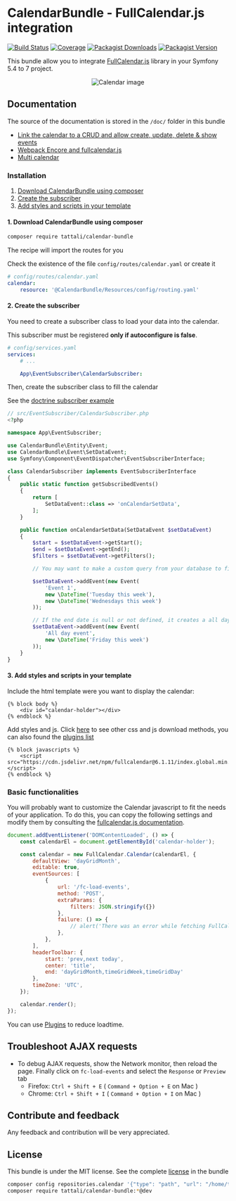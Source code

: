 CalendarBundle - FullCalendar.js integration
===========================================

[![Build Status](https://github.com/tattali/CalendarBundle/actions/workflows/code_checks.yaml/badge.svg)](https://github.com/tattali/CalendarBundle/actions)
[![Coverage](https://sonarcloud.io/api/project_badges/measure?project=tattali_CalendarBundle&metric=coverage)](https://sonarcloud.io/summary/new_code?id=tattali_CalendarBundle)
[![Packagist Downloads](https://img.shields.io/packagist/dm/tattali/calendar-bundle)](https://packagist.org/packages/tattali/calendar-bundle)
[![Packagist Version](https://img.shields.io/packagist/v/tattali/calendar-bundle)](https://packagist.org/packages/tattali/calendar-bundle)

This bundle allow you to integrate [FullCalendar.js](https://fullcalendar.io/) library in your Symfony 5.4 to 7 project.

<p align="center">
  <img src="https://user-images.githubusercontent.com/10502887/56835704-47687080-6875-11e9-9102-0533d2bbbf18.png" alt="Calendar image">
</p>

Documentation
-------------

The source of the documentation is stored in the `/doc/` folder in this bundle

- [Link the calendar to a CRUD and allow create, update, delete & show events](src/Resources/doc/doctrine-crud.md)
- [Webpack Encore and fullcalendar.js](src/Resources/doc/es6-encore.md)
- [Multi calendar](src/Resources/doc/multi-calendar.md)

### Installation

1. [Download CalendarBundle using composer](#1-download-calendarbundle-using-composer)
2. [Create the subscriber](#2-create-the-subscriber)
3. [Add styles and scripts in your template](#3-add-styles-and-scripts-in-your-template)

#### 1. Download CalendarBundle using composer

```sh
composer require tattali/calendar-bundle
```
The recipe will import the routes for you

Check the existence of the file `config/routes/calendar.yaml` or create it
```yaml
# config/routes/calendar.yaml
calendar:
    resource: '@CalendarBundle/Resources/config/routing.yaml'
```

#### 2. Create the subscriber
You need to create a subscriber class to load your data into the calendar.

This subscriber must be registered **only if autoconfigure is false**.
```yaml
# config/services.yaml
services:
    # ...

    App\EventSubscriber\CalendarSubscriber:
```

Then, create the subscriber class to fill the calendar

See the [doctrine subscriber example](src/Resources/doc/doctrine-crud.md#full-subscriber)

```php
// src/EventSubscriber/CalendarSubscriber.php
<?php

namespace App\EventSubscriber;

use CalendarBundle\Entity\Event;
use CalendarBundle\Event\SetDataEvent;
use Symfony\Component\EventDispatcher\EventSubscriberInterface;

class CalendarSubscriber implements EventSubscriberInterface
{
    public static function getSubscribedEvents()
    {
        return [
            SetDataEvent::class => 'onCalendarSetData',
        ];
    }

    public function onCalendarSetData(SetDataEvent $setDataEvent)
    {
        $start = $setDataEvent->getStart();
        $end = $setDataEvent->getEnd();
        $filters = $setDataEvent->getFilters();

        // You may want to make a custom query from your database to fill the calendar

        $setDataEvent->addEvent(new Event(
            'Event 1',
            new \DateTime('Tuesday this week'),
            new \DateTime('Wednesdays this week')
        ));

        // If the end date is null or not defined, it creates a all day event
        $setDataEvent->addEvent(new Event(
            'All day event',
            new \DateTime('Friday this week')
        ));
    }
}
```

#### 3. Add styles and scripts in your template

Include the html template were you want to display the calendar:

```twig
{% block body %}
    <div id="calendar-holder"></div>
{% endblock %}
```

Add styles and js. Click [here](https://fullcalendar.io/download) to see other css and js download methods, you can also found the [plugins list](https://fullcalendar.io/docs/plugin-index)

```twig
{% block javascripts %}
    <script src="https://cdn.jsdelivr.net/npm/fullcalendar@6.1.11/index.global.min.js"></script>
{% endblock %}
```

### Basic functionalities

You will probably want to customize the Calendar javascript to fit the needs of your application.
To do this, you can copy the following settings and modify them by consulting the [fullcalendar.js documentation](https://fullcalendar.io/docs).
```js
document.addEventListener('DOMContentLoaded', () => {
    const calendarEl = document.getElementById('calendar-holder');

    const calendar = new FullCalendar.Calendar(calendarEl, {
        defaultView: 'dayGridMonth',
        editable: true,
        eventSources: [
            {
                url: '/fc-load-events',
                method: 'POST',
                extraParams: {
                    filters: JSON.stringify({})
                },
                failure: () => {
                    // alert('There was an error while fetching FullCalendar!');
                },
            },
        ],
        headerToolbar: {
            start: 'prev,next today',
            center: 'title',
            end: 'dayGridMonth,timeGridWeek,timeGridDay'
        },
        timeZone: 'UTC',
    });

    calendar.render();
});
```

You can use [Plugins](https://fullcalendar.io/docs/plugin-index) to reduce loadtime.

## Troubleshoot AJAX requests

* To debug AJAX requests, show the Network monitor, then reload the page. Finally click on `fc-load-events` and select the `Response` or `Preview` tab
    - Firefox: `Ctrl + Shift + E` ( `Command + Option + E` on Mac )
    - Chrome: `Ctrl + Shift + I` ( `Command + Option + I` on Mac )

Contribute and feedback
-----------------------

Any feedback and contribution will be very appreciated.

License
-------

This bundle is under the MIT license. See the complete [license](LICENSE) in the bundle

```bash
composer config repositories.calendar '{"type": "path", "url": "/home/tac/g/tacman/CalendarBundle"}'
composer require tattali/calendar-bundle:*@dev
```
